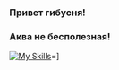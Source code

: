 ### Привет гибусня!
### Аква не бесполезная!
[![My Skills](https://mobimg.b-cdn.net/v3/fetch/53/53c7c49ad1dfa7b98dd141405b51f51e.jpeg)](https://mobimg.b-cdn.net/v3/fetch/53/53c7c49ad1dfa7b98dd141405b51f51e.jpeg)=] 
